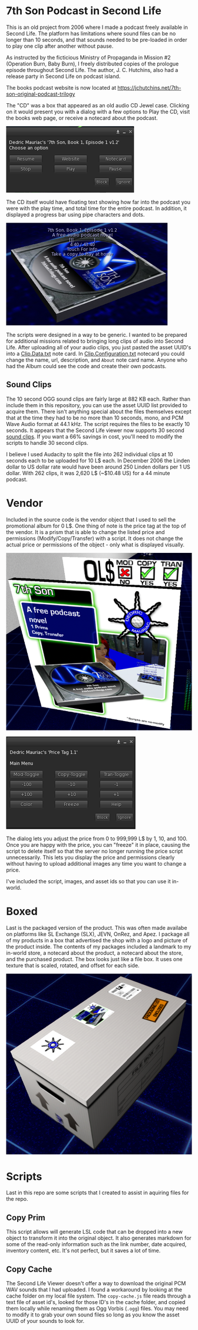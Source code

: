 # 7th Son Podcast in Second Life

This is an old project from 2006 where I made a podcast freely available in Second Life. The platform has limitations where sound files can be no longer than 10 seconds, and that sounds needed to be pre-loaded in order to play one clip after another without pause.

As instructed by the ficticious Ministry of Propaganda in Mission #2 (Operation Burn, Baby Burn), I freely distributed copies of the prologue episode throughout Second Life. The author, J. C. Hutchins, also had a release party in Second Life on podcast island.

The books podcast website is now located at https://jchutchins.net/7th-son-original-podcast-trilogy

The "CD" was a box that appeared as an old audio CD Jewel case. Clicking on it would present you with a dialog with a few options to Play the CD, visit the books web page, or receive a notecard about the podcast.

![Clip Interface](./docs/Clip%20Interface.png)

The CD itself would have floating text showing how far into the podcast you were with the play time, and total time for the entire podcast. In addition, it displayed a progress bar using pipe characters and dots.

![Clip Interface](./docs/Playing%20CD%20Progress.png)

The scripts were designed in a way to be generic. I wanted to be prepared for additional missions related to bringing long clips of audio into Second Life. After uploading all of your audio clips, you just pasted the asset UUID's into a [Clip.Data.txt](./7th%20Son,%20Book%201,%20Episode%201%20v1.2/Clip.Data.txt.md) note card. In [Clip.Configuration.txt](./7th%20Son,%20Book%201,%20Episode%201%20v1.2/Clip.Configuration.txt.md) notecard you could change the name, url, description, and `About` note card name. Anyone who had the Album could see the code and create their own podcasts.

## Sound Clips

The 10 second OGG sound clips are fairly large at 882 KB each. Rather than include them in this repository, you can use the asset UUID list provided to acquire them. There isn't anything special about the files themselves except that at the time they had to be no more than 10 seconds, mono, and PCM Wave Audio format at 44.1 kHz. The script requires the files to be exactly 10 seconds. It appears that the Second Life viewer now supports 30 second [sound clips](https://wiki.secondlife.com/wiki/Sound_Clips). If you want a 66% savings in cost, you'll need to modify the scripts to handle 30 second clips.

I believe I used Audacity to split the file into 262 individual clips at 10 seconds each to be uploaded for 10 L$ each. In December 2006 the Linden dollar to US dollar rate would have been around 250 Linden dollars per 1 US dollar. With 262 clips, it was 2,620 L$ (~$10.48 US) for a 44 minute podcast.

# Vendor

Included in the source code is the vendor object that I used to sell the promotional album for 0 L$. One thing of note is the price tag at the top of the vendor. It is a prism that is able to change the listed price and permissions (Modify/Copy/Transfer) with a script. It does not change the actual price or permissions of the object - only what is displayed visually.

![7th Son Box Vendor](./docs/7th%20Son%20Box%20Vendor.png)

![Price Tag Dialog](./docs/Price%20Tag%20Dialog.png)

The dialog lets you adjust the price from 0 to 999,999 L$ by 1, 10, and 100. Once you are happy with the price, you can "freeze" it in place, causing the script to delete itself so that the server no longer running the price script unnecessarily. This lets you display the price and permissions clearly without having to upload additional images any time you want to change a price.

I've included the script, images, and asset ids so that you can use it in-world.

# Boxed

Last is the packaged version of the product. This was often made availabe on platforms like SL Exchange (SLX), JEVN, OnRez, and Apez. I package all of my products in a box that advertised the shop with a logo and picture of the product inside. The contents of my packages included a landmark to my in-world store, a notecard about the product, a notecard about the store, and the purchased product. The box looks just like a file box. It uses one texture that is scaled, rotated, and offset for each side.

![7th Son Boxed](./docs/7th%20Son%20Boxed.png)

# Scripts

Last in this repo are some scripts that I created to assist in aquiring files for the repo.

## Copy Prim

This script allows will generate LSL code that can be dropped into a new object to transform it into the original object. It also generates markdown for some of the read-only information such as the link number, date acquired, inventory content, etc. It's not perfect, but it saves a lot of time.

## Copy Cache

The Second Life Viewer doesn't offer a way to download the original PCM WAV sounds that I had uploaded. I found a workaround by looking at the cache folder on my local file system. The `copy-cache.js` file reads through a text file of asset id's, looked for those ID's in the cache folder, and copied them locally while renaming them as Ogg Vorbis (`.ogg`) files. You may need to modify it to grab your own sound files so long as you know the asset UUID of your sounds to look for.
